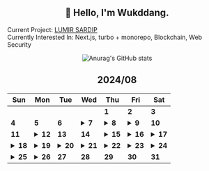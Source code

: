 <div align="center">

## 🙌 Hello, I'm Wukddang.

<div align="left">
  
  Current Project: [LUMIR SARDIP](https://sardip.lumir.space) <br />
  Currently Interested In: Next.js, turbo + monorepo, Blockchain, Web Security
</div>

![Anurag's GitHub stats](https://github-readme-stats.vercel.app/api?username=wukdddang&show_icons=true&theme=radical)


<!--CALENDAR-START-->
## 2024/08

| Sun | Mon | Tue | Wed | Thu | Fri | Sat |
| --- | --- | --- | --- | --- | --- | --- |
|     |     |     |     | **1** | **2** | **3** |
| **4** | **5** | **6** | <details><summary>**7**</summary>NestJS: 코드팩토리 강의 섹션 7-8 수강</details> | <details><summary>**8**</summary>NestJS: 코드팩토리 강의 섹션 9 수강</details> | <details><summary>**9**</summary>NestJS: 코드팩토리 강의 섹션 10 수강</details> | **10** |
| **11** | <details><summary>**12**</summary>NestJS: 코드팩토리 강의 섹션 11 수강</details> | **13** | **14** | <details><summary>**15**</summary>TS: 드림코딩 강의 섹션 0 수강</details> | <details><summary>**16**</summary>TS: 드림코딩 강의 섹션 1 수강</details> | <details><summary>**17**</summary>TS: 드림코딩 강의 섹션 2-1~2-8 수강</details> |
| <details><summary>**18**</summary>TS: 드림코딩 강의 섹션 2~3 수강</details> | <details><summary>**19**</summary>TS: 드림코딩 강의 섹션 4-1~10 수강</details> | <details><summary>**20**</summary>TS: 드림코딩 강의 섹션 4, 5-1~2 수강, Python: 크롤링 연습, SARDIP: 리팩토링 + 수정</details> | <details><summary>**21**</summary>TS: 드림코딩 강의 섹션 5~7, 8-1 수강</details> | <details><summary>**22**</summary>TS: 드림코딩 강의 섹션 8~9, 10-1~3 수강</details> | <details><summary>**23**</summary>TS: 드림코딩 강의 섹션 10, 11-5 수강, NestJS: 코드팩토리 강의 섹션 12 수강</details> | <details><summary>**24**</summary>TS: 드림코딩 강의 11,12 수강, NestJS: 코드팩토리 강의 섹션 13 수강</details> |
| <details><summary>**25**</summary>NestJS: 코드팩토리 강의 섹션 14~21 수강</details> | <details><summary>**26**</summary>NestJS: 코드팩토리 강의 섹션 22, 섹션 23-1 수강</details> | **27** | **28** | **29** | **30** | **31** |


<!--CALENDAR-END-->
